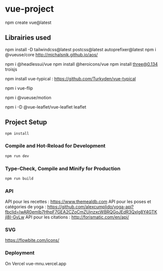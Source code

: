 # vue-project

npm create vue@latest

## Librairies used 

npm install -D tailwindcss@latest postcss@latest autoprefixer@latest
npm i @vueuse/core
http://michalsnik.github.io/aos/


npm i @headlessui/vue
npm install @heroicons/vue
npm install three@0.134 troisjs

npm install vue-typical : https://github.com/Turkyden/vue-typical

npm i vue-flip

npm i @vueuse/motion

npm i -D @vue-leaflet/vue-leaflet leaflet

## Project Setup

```sh
npm install
```

### Compile and Hot-Reload for Development

```sh
npm run dev
```

### Type-Check, Compile and Minify for Production

```sh
npm run build
```

### API

API pour les recettes : https://www.themealdb.com
API pour les poses et catégories de yoga : https://github.com/alexcumplido/yoga-api?fbclid=IwAR0emlb7HhpF7GEA2CZoCmZUjnzxcWBRQGoJEdR3Qxlg8Y4GTKjl8I-GyLw
API pour les citations : http://forismatic.com/en/api/

### SVG 

https://flowbite.com/icons/

### Deployment 

On Vercel 
vue-mnu.vercel.app
